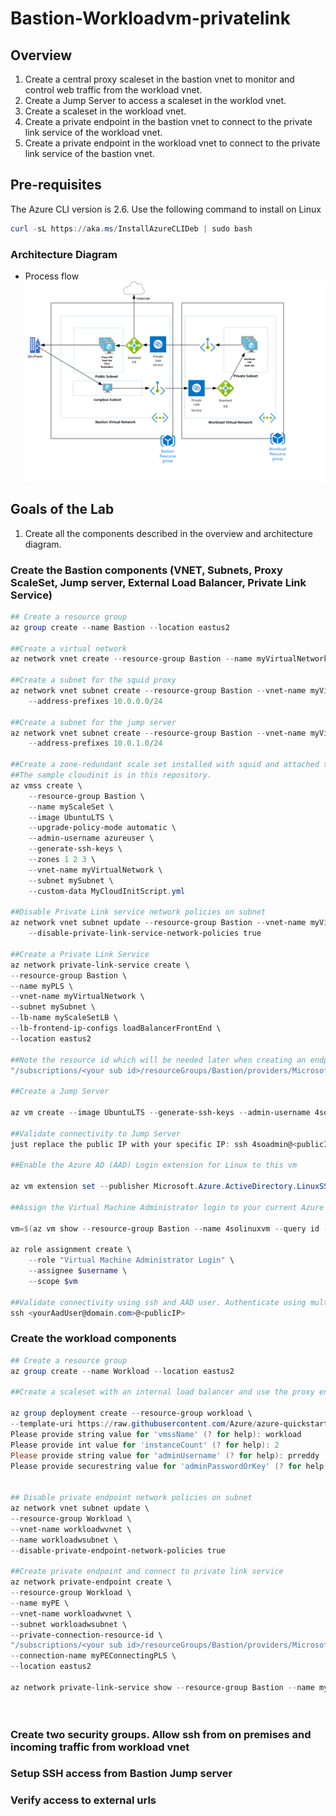 # Bastion-Workloadvm-privatelink
## Overview

1) Create a central proxy scaleset in the bastion vnet to monitor and control web traffic from the workload vnet. 
2) Create a Jump Server to access a scaleset in the worklod vnet. 
3) Create a scaleset in the workload vnet. 
4) Create a private endpoint in the bastion vnet to connect to the private link service of the workload vnet. 
5) Create a private endpoint in the workload vnet to connect to the private link service of the bastion vnet.  

## Pre-requisites 
The Azure CLI version is 2.6. Use the following command to install on Linux
```powershell
curl -sL https://aka.ms/InstallAzureCLIDeb | sudo bash 
```
### Architecture Diagram
* Process flow ![alt text](https://github.com/preddy727/Bastion-Workloadvm-privatelink/blob/master/architecture.png)

## Goals of the Lab
1. Create all the components described in the overview and architecture diagram.    

### Create the Bastion components (VNET, Subnets, Proxy ScaleSet, Jump server, External Load Balancer, Private Link Service) 
```powershell 
## Create a resource group 
az group create --name Bastion --location eastus2

##Create a virtual network 
az network vnet create --resource-group Bastion --name myVirtualNetwork --address-prefix 10.0.0.0/16

##Create a subnet for the squid proxy 
az network vnet subnet create --resource-group Bastion --vnet-name myVirtualNetwork --name mySubnet \
    --address-prefixes 10.0.0.0/24

##Create a subnet for the jump server
az network vnet subnet create --resource-group Bastion --vnet-name myVirtualNetwork --name myJumpSubnet \
    --address-prefixes 10.0.1.0/24

##Create a zone-redundant scale set installed with squid and attached to external load balancer. 
##The sample cloudinit is in this repository. 
az vmss create \
    --resource-group Bastion \
    --name myScaleSet \
    --image UbuntuLTS \
    --upgrade-policy-mode automatic \
    --admin-username azureuser \
    --generate-ssh-keys \
    --zones 1 2 3 \
    --vnet-name myVirtualNetwork \
    --subnet mySubnet \
    --custom-data MyCloudInitScript.yml
    
##Disable Private Link service network policies on subnet
az network vnet subnet update --resource-group Bastion --vnet-name myVirtualNetwork --name mySubnet \
    --disable-private-link-service-network-policies true

##Create a Private Link Service 
az network private-link-service create \
--resource-group Bastion \
--name myPLS \
--vnet-name myVirtualNetwork \
--subnet mySubnet \
--lb-name myScaleSetLB \
--lb-frontend-ip-configs loadBalancerFrontEnd \
--location eastus2 

##Note the resource id which will be needed later when creating an endpoint in the workload VNET 
"/subscriptions/<your sub id>/resourceGroups/Bastion/providers/Microsoft.Network/privateLinkServices/myPLS"

##Create a Jump Server

az vm create --image UbuntuLTS --generate-ssh-keys --admin-username 4soadmin --location eastus2 --name 4solinuxvm --resource-group Bastion --size Standard_D3_v2 --vnet-name myVirtualNetwork --subnet myJumpSubnet --nsg "" --output table

##Validate connectivity to Jump Server
just replace the public IP with your specific IP: ssh 4soadmin@<publicIP>

##Enable the Azure AD (AAD) Login extension for Linux to this vm 

az vm extension set --publisher Microsoft.Azure.ActiveDirectory.LinuxSSH --name AADLoginForLinux --resource-group Bastion --vm-name 4solinuxvm

##Assign the Virtual Machine Administrator login to your current Azure user

vm=$(az vm show --resource-group Bastion --name 4solinuxvm --query id -o tsv)

az role assignment create \
    --role "Virtual Machine Administrator Login" \
    --assignee $username \
    --scope $vm

##Validate connectivity using ssh and AAD user. Authenticate using multi-factor authentication. Enter code in browser. 
ssh <yourAadUser@domain.com>@<publicIP>

```

### Create the workload components 
```powershell
## Create a resource group 
az group create --name Workload --location eastus2

##Create a scaleset with an internal load balancer and use the proxy endpoint. Go to the portal and search for myPE. Record the private ip address. Update the myclientcloudinit.yml with the private ip for the proxy settings. 

az group deployment create --resource-group workload \
--template-uri https://raw.githubusercontent.com/Azure/azure-quickstart-templates/master/201-vmss-internal-loadbalancer/azuredeploy.json 
Please provide string value for 'vmssName' (? for help): workload
Please provide int value for 'instanceCount' (? for help): 2
Please provide string value for 'adminUsername' (? for help): prreddy
Please provide securestring value for 'adminPasswordOrKey' (? for help):


## Disable private endpoint network policies on subnet 
az network vnet subnet update \
--resource-group Workload \
--vnet-name workloadwvnet \
--name workloadwsubnet \
--disable-private-endpoint-network-policies true

##Create private endpoint and connect to private link service 
az network private-endpoint create \
--resource-group Workload \
--name myPE \
--vnet-name workloadwvnet \
--subnet workloadwsubnet \
--private-connection-resource-id \
"/subscriptions/<your sub id>/resourceGroups/Bastion/providers/Microsoft.Network/privateLinkServices/myPLS" \
--connection-name myPEConnectingPLS \
--location eastus2

az network private-link-service show --resource-group Bastion --name myPLS




```
### Create two security groups. Allow ssh from on premises and incoming traffic from workload vnet 

### Setup SSH access from Bastion Jump server

### Verify access to external urls

